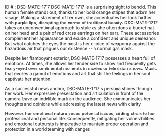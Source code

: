 ID # : DSC-MATE-1717
DSC-MATE-1717 is a surprising sight to behold. This human female stands out, thanks to her bold orange stripes that adorn her visage. Making a statement of her own, she accentuates her look further with purple lips, disrupting the norms of traditional beauty. DSC-MATE-1717 takes an unconventional approach to style as she often dons a bucket hat on her head and a pair of red cross earrings on her ears. These accessories complement her appearance and exude a confident and unique demeanor. But what catches the eyes the most is her choice of weaponry against the hazardous air that plagues our existence -- a normal gas mask.

Despite her flamboyant exterior, DSC-MATE-1717 possesses a heart full of emotions. At times, she allows her tender side to show and frequently gets teary-eyed over sentimental moments in movies or television shows. Music that evokes a gamut of emotions and art that stir the feelings in her soul captivate her attention.

As a successful news anchor, DSC-MATE-1717's persona shines through her work. Her expressive presentation and articulation in front of the camera leave an indelible mark on the audience. She communicates her thoughts and opinions while addressing the latest news with clarity.

However, her emotional nature poses potential issues, adding strain to her professional and personal life. Consequently, mitigating her vulnerabilities and emotional outbursts is imperative to maintain proper operation and protection in a world teeming with danger.